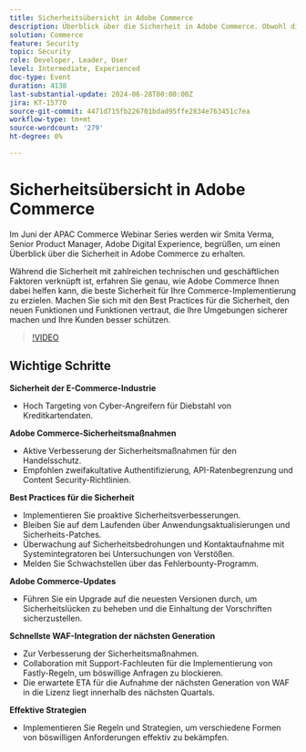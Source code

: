 ```yaml
---
title: Sicherheitsübersicht in Adobe Commerce
description: Überblick über die Sicherheit in Adobe Commerce. Obwohl die Sicherheit an zahlreiche technische und geschäftliche Faktoren gebunden ist, erfahren Sie im Einzelnen, wie Adobe Commerce Ihnen dabei helfen kann, die beste Sicherheit für Ihre Commerce-Implementierung zu erzielen. Machen Sie sich mit den Best Practices für die Sicherheit, den neuen Funktionen und Funktionen vertraut, die Ihre Umgebungen sicherer machen und Ihre Kunden besser schützen.
solution: Commerce
feature: Security
topic: Security
role: Developer, Leader, User
level: Intermediate, Experienced
doc-type: Event
duration: 4138
last-substantial-update: 2024-06-28T00:00:00Z
jira: KT-15770
source-git-commit: 4471d715fb226701bdad95ffe2834e763451c7ea
workflow-type: tm+mt
source-wordcount: '279'
ht-degree: 0%

---
```



# Sicherheitsübersicht in Adobe Commerce

Im Juni der APAC Commerce Webinar Series werden wir Smita Verma, Senior Product Manager, Adobe Digital Experience, begrüßen, um einen Überblick über die Sicherheit in Adobe Commerce zu erhalten.

Während die Sicherheit mit zahlreichen technischen und geschäftlichen Faktoren verknüpft ist, erfahren Sie genau, wie Adobe Commerce Ihnen dabei helfen kann, die beste Sicherheit für Ihre Commerce-Implementierung zu erzielen. Machen Sie sich mit den Best Practices für die Sicherheit, den neuen Funktionen und Funktionen vertraut, die Ihre Umgebungen sicherer machen und Ihre Kunden besser schützen.

>[!VIDEO](https://video.tv.adobe.com/v/3430434/?learn=on)

## Wichtige Schritte

**Sicherheit der E-Commerce-Industrie**

* Hoch Targeting von Cyber-Angreifern für Diebstahl von Kreditkartendaten.

**Adobe Commerce-Sicherheitsmaßnahmen**

* Aktive Verbesserung der Sicherheitsmaßnahmen für den Handelsschutz.
* Empfohlen zweifakultative Authentifizierung, API-Ratenbegrenzung und Content Security-Richtlinien.

**Best Practices für die Sicherheit**

* Implementieren Sie proaktive Sicherheitsverbesserungen.
* Bleiben Sie auf dem Laufenden über Anwendungsaktualisierungen und Sicherheits-Patches.
* Überwachung auf Sicherheitsbedrohungen und Kontaktaufnahme mit Systemintegratoren bei Untersuchungen von Verstößen.
* Melden Sie Schwachstellen über das Fehlerbounty-Programm.

**Adobe Commerce-Updates**

* Führen Sie ein Upgrade auf die neuesten Versionen durch, um Sicherheitslücken zu beheben und die Einhaltung der Vorschriften sicherzustellen.

**Schnellste WAF-Integration der nächsten Generation**

* Zur Verbesserung der Sicherheitsmaßnahmen.
* Collaboration mit Support-Fachleuten für die Implementierung von Fastly-Regeln, um böswillige Anfragen zu blockieren.
* Die erwartete ETA für die Aufnahme der nächsten Generation von WAF in die Lizenz liegt innerhalb des nächsten Quartals.

**Effektive Strategien**

* Implementieren Sie Regeln und Strategien, um verschiedene Formen von böswilligen Anforderungen effektiv zu bekämpfen.